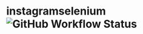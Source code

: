 # instagramselenium <img alt="GitHub Workflow Status" src="https://img.shields.io/github/workflow/status/fontouraluis/instagramselenium/maven">

